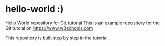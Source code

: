 # hello-world :)
Hello World repository for Git tutorial
This is an example repository for the Git tutoial on https://www.w3schools.com

This repository is built step by step in the tutorial.
